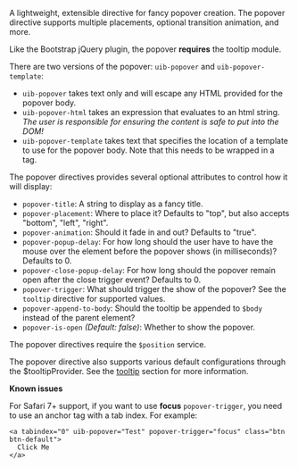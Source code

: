 A lightweight, extensible directive for fancy popover creation. The popover
directive supports multiple placements, optional transition animation, and more.

Like the Bootstrap jQuery plugin, the popover **requires** the tooltip
module.

There are two versions of the popover: `uib-popover` and `uib-popover-template`:

- `uib-popover` takes text only and will escape any HTML provided for the popover
  body.
- `uib-popover-html` takes an expression that evaluates to an html string. *The user is responsible for ensuring the
  content is safe to put into the DOM!*
- `uib-popover-template` takes text that specifies the location of a template to
  use for the popover body. Note that this needs to be wrapped in a tag.

The popover directives provides several optional attributes to control how it
will display:

- `popover-title`: A string to display as a fancy title.
- `popover-placement`: Where to place it? Defaults to "top", but also accepts
  "bottom", "left", "right".
- `popover-animation`: Should it fade in and out? Defaults to "true".
- `popover-popup-delay`: For how long should the user have to have the mouse
  over the element before the popover shows (in milliseconds)? Defaults to 0.
- `popover-close-popup-delay`: For how long should the popover remain open
  after the close trigger event? Defaults to 0.
- `popover-trigger`: What should trigger the show of the popover? See the
  `tooltip` directive for supported values.
- `popover-append-to-body`: Should the tooltip be appended to `$body` instead of
  the parent element?
- `popover-is-open` <i class="glyphicon glyphicon-eye-open"></i>
  _(Default: false)_:
  Whether to show the popover.

The popover directives require the `$position` service.

The popover directive also supports various default configurations through the
$tooltipProvider. See the [tooltip](#tooltip) section for more information.

**Known issues**

For Safari 7+ support, if you want to use **focus** `popover-trigger`, you need to use an anchor tag with a tab index. For example:

```
<a tabindex="0" uib-popover="Test" popover-trigger="focus" class="btn btn-default">
  Click Me
</a>
```
